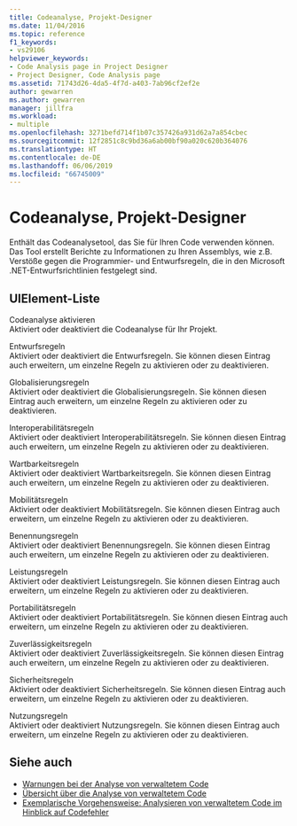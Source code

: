 ```yaml
---
title: Codeanalyse, Projekt-Designer
ms.date: 11/04/2016
ms.topic: reference
f1_keywords:
- vs29106
helpviewer_keywords:
- Code Analysis page in Project Designer
- Project Designer, Code Analysis page
ms.assetid: 71743d26-4da5-4f7d-a403-7ab96cf2ef2e
author: gewarren
ms.author: gewarren
manager: jillfra
ms.workload:
- multiple
ms.openlocfilehash: 3271befd714f1b07c357426a931d62a7a854cbec
ms.sourcegitcommit: 12f2851c8c9bd36a6ab00bf90a020c620b364076
ms.translationtype: HT
ms.contentlocale: de-DE
ms.lasthandoff: 06/06/2019
ms.locfileid: "66745009"
---
```

# <a name="code-analysis-project-designer"></a>Codeanalyse, Projekt-Designer

Enthält das Codeanalysetool, das Sie für Ihren Code verwenden können. Das Tool erstellt Berichte zu Informationen zu Ihren Assemblys, wie z.B. Verstöße gegen die Programmier- und Entwurfsregeln, die in den Microsoft .NET-Entwurfsrichtlinien festgelegt sind.

## <a name="uielement-list"></a>UIElement-Liste

 Codeanalyse aktivieren\
 Aktiviert oder deaktiviert die Codeanalyse für Ihr Projekt.

 Entwurfsregeln\
 Aktiviert oder deaktiviert die Entwurfsregeln. Sie können diesen Eintrag auch erweitern, um einzelne Regeln zu aktivieren oder zu deaktivieren.

 Globalisierungsregeln\
 Aktiviert oder deaktiviert die Globalisierungsregeln. Sie können diesen Eintrag auch erweitern, um einzelne Regeln zu aktivieren oder zu deaktivieren.

 Interoperabilitätsregeln\
 Aktiviert oder deaktiviert Interoperabilitätsregeln. Sie können diesen Eintrag auch erweitern, um einzelne Regeln zu aktivieren oder zu deaktivieren.

 Wartbarkeitsregeln\
 Aktiviert oder deaktiviert Wartbarkeitsregeln. Sie können diesen Eintrag auch erweitern, um einzelne Regeln zu aktivieren oder zu deaktivieren.

 Mobilitätsregeln\
 Aktiviert oder deaktiviert Mobilitätsregeln. Sie können diesen Eintrag auch erweitern, um einzelne Regeln zu aktivieren oder zu deaktivieren.

 Benennungsregeln\
 Aktiviert oder deaktiviert Benennungsregeln. Sie können diesen Eintrag auch erweitern, um einzelne Regeln zu aktivieren oder zu deaktivieren.

 Leistungsregeln\
 Aktiviert oder deaktiviert Leistungsregeln. Sie können diesen Eintrag auch erweitern, um einzelne Regeln zu aktivieren oder zu deaktivieren.

 Portabilitätsregeln\
 Aktiviert oder deaktiviert Portabilitätsregeln. Sie können diesen Eintrag auch erweitern, um einzelne Regeln zu aktivieren oder zu deaktivieren.

 Zuverlässigkeitsregeln\
 Aktiviert oder deaktiviert Zuverlässigkeitsregeln. Sie können diesen Eintrag auch erweitern, um einzelne Regeln zu aktivieren oder zu deaktivieren.

 Sicherheitsregeln\
 Aktiviert oder deaktiviert Sicherheitsregeln. Sie können diesen Eintrag auch erweitern, um einzelne Regeln zu aktivieren oder zu deaktivieren.

 Nutzungsregeln\
 Aktiviert oder deaktiviert Nutzungsregeln. Sie können diesen Eintrag auch erweitern, um einzelne Regeln zu aktivieren oder zu deaktivieren.

## <a name="see-also"></a>Siehe auch

- [Warnungen bei der Analyse von verwaltetem Code](../../code-quality/code-analysis-for-managed-code-warnings.md)
- [Übersicht über die Analyse von verwaltetem Code](../../code-quality/code-analysis-for-managed-code-overview.md)
- [Exemplarische Vorgehensweise: Analysieren von verwaltetem Code im Hinblick auf Codefehler](../../code-quality/walkthrough-analyzing-managed-code-for-code-defects.md)